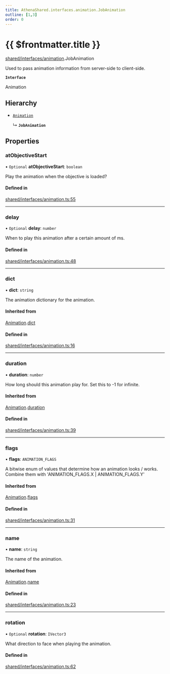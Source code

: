 ```yaml
---
title: AthenaShared.interfaces.animation.JobAnimation
outline: [1,3]
order: 0
---
```


# {{ $frontmatter.title }}


[shared/interfaces/animation](../modules/shared_interfaces_animation.md).JobAnimation

Used to pass animation information from server-side to client-side.

**`Interface`**

Animation

## Hierarchy

- [`Animation`](shared_interfaces_animation_Animation.md)

  ↳ **`JobAnimation`**

## Properties

### atObjectiveStart

• `Optional` **atObjectiveStart**: `boolean`

Play the animation when the objective is loaded?

#### Defined in

[shared/interfaces/animation.ts:55](https://github.com/Stuyk/altv-athena/blob/2b4a7e1/src/core/shared/interfaces/animation.ts#L55)

___

### delay

• `Optional` **delay**: `number`

When to play this animation after a certain amount of ms.

#### Defined in

[shared/interfaces/animation.ts:48](https://github.com/Stuyk/altv-athena/blob/2b4a7e1/src/core/shared/interfaces/animation.ts#L48)

___

### dict

• **dict**: `string`

The animation dictionary for the animation.

#### Inherited from

[Animation](shared_interfaces_animation_Animation.md).[dict](shared_interfaces_animation_Animation.md#dict)

#### Defined in

[shared/interfaces/animation.ts:16](https://github.com/Stuyk/altv-athena/blob/2b4a7e1/src/core/shared/interfaces/animation.ts#L16)

___

### duration

• **duration**: `number`

How long should this animation play for.
Set this to -1 for infinite.

#### Inherited from

[Animation](shared_interfaces_animation_Animation.md).[duration](shared_interfaces_animation_Animation.md#duration)

#### Defined in

[shared/interfaces/animation.ts:39](https://github.com/Stuyk/altv-athena/blob/2b4a7e1/src/core/shared/interfaces/animation.ts#L39)

___

### flags

• **flags**: `ANIMATION_FLAGS`

A bitwise enum of values that determine how an animation looks / works.
Combine them with 'ANIMATION_FLAGS.X | ANIMATION_FLAGS.Y'

#### Inherited from

[Animation](shared_interfaces_animation_Animation.md).[flags](shared_interfaces_animation_Animation.md#flags)

#### Defined in

[shared/interfaces/animation.ts:31](https://github.com/Stuyk/altv-athena/blob/2b4a7e1/src/core/shared/interfaces/animation.ts#L31)

___

### name

• **name**: `string`

The name of the animation.

#### Inherited from

[Animation](shared_interfaces_animation_Animation.md).[name](shared_interfaces_animation_Animation.md#name)

#### Defined in

[shared/interfaces/animation.ts:23](https://github.com/Stuyk/altv-athena/blob/2b4a7e1/src/core/shared/interfaces/animation.ts#L23)

___

### rotation

• `Optional` **rotation**: `IVector3`

What direction to face when playing the animation.

#### Defined in

[shared/interfaces/animation.ts:62](https://github.com/Stuyk/altv-athena/blob/2b4a7e1/src/core/shared/interfaces/animation.ts#L62)
